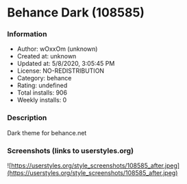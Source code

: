# Behance Dark (108585)

### Information
- Author: wOxxOm (unknown)
- Created at: unknown
- Updated at: 5/8/2020, 3:05:45 PM
- License: NO-REDISTRIBUTION
- Category: behance
- Rating: undefined
- Total installs: 906
- Weekly installs: 0


### Description
Dark theme for behance.net


### Screenshots (links to userstyles.org)
![https://userstyles.org/style_screenshots/108585_after.jpeg](https://userstyles.org/style_screenshots/108585_after.jpeg)



